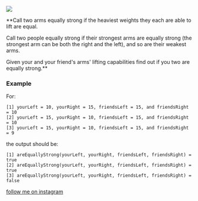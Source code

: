 <a href="https://www.instagram.com/9_Tay"><img src="https://img.shields.io/badge/instagram-%23E4415F?style=flat&logo=instagram&logoColor=white"/></a>

**Call two arms equally strong if the heaviest weights they each are able to lift are equal.

Call two people equally strong if their strongest arms are equally strong (the strongest arm can be both the right and
the left), and so are their weakest arms.

Given your and your friend's arms' lifting capabilities find out if you two are equally strong.**

### Example

For:

```
[1] yourLeft = 10, yourRight = 15, friendsLeft = 15, and friendsRight = 10 
[2] yourLeft = 15, yourRight = 10, friendsLeft = 15, and friendsRight = 10
[3] yourLeft = 15, yourRight = 10, friendsLeft = 15, and friendsRight = 9
```

the output should be:

```
[1] areEquallyStrong(yourLeft, yourRight, friendsLeft, friendsRight) = true
[2] areEquallyStrong(yourLeft, yourRight, friendsLeft, friendsRight) = true
[3] areEquallyStrong(yourLeft, yourRight, friendsLeft, friendsRight) = false
```

[follow me on instagram](https://www.instagram.com/9_tay)